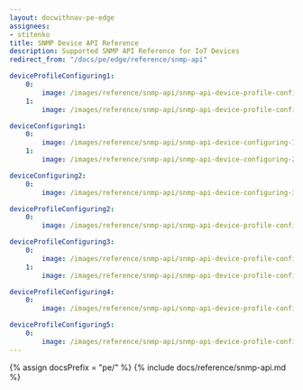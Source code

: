 ```yaml
---
layout: docwithnav-pe-edge
assignees:
- stitenko 
title: SNMP Device API Reference 
description: Supported SNMP API Reference for IoT Devices
redirect_from: "/docs/pe/edge/reference/snmp-api"

deviceProfileConfiguring1:
    0:
        image: /images/reference/snmp-api/snmp-api-device-profile-configuring-1-pe.png
    1:
        image: /images/reference/snmp-api/snmp-api-device-profile-configuring-2-pe.png

deviceConfiguring1:
    0:
        image: /images/reference/snmp-api/snmp-api-device-configuring-1-pe.png
    1:
        image: /images/reference/snmp-api/snmp-api-device-configuring-2-pe.png

deviceConfiguring2:
    0:
        image: /images/reference/snmp-api/snmp-api-device-configuring-3-pe.png

deviceProfileConfiguring2:
    0:
        image: /images/reference/snmp-api/snmp-api-device-profile-configuring-3-pe.png

deviceProfileConfiguring3:
    0:
        image: /images/reference/snmp-api/snmp-api-device-profile-configuring-4.1-pe.png
    1:
        image: /images/reference/snmp-api/snmp-api-device-profile-configuring-4.2-pe.png

deviceProfileConfiguring4:
    0:
        image: /images/reference/snmp-api/snmp-api-device-profile-configuring-5-pe.png

deviceProfileConfiguring5:
    0:
        image: /images/reference/snmp-api/snmp-api-device-profile-configuring-6-pe.png
---
```


{% assign docsPrefix = "pe/" %}
{% include docs/reference/snmp-api.md %}